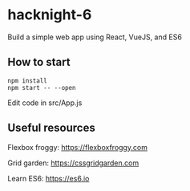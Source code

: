 # hacknight-6

Build a simple web app using React, VueJS, and ES6

## How to start

```
npm install
npm start -- --open
```

Edit code in src/App.js

## Useful resources

Flexbox froggy: https://flexboxfroggy.com

Grid garden: https://cssgridgarden.com

Learn ES6: https://es6.io
